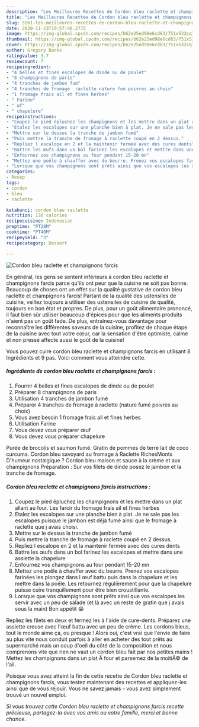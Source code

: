 ```yaml
---
description: "Les Meilleures Recettes de Cordon bleu raclette et champignons farcis"
title: "Les Meilleures Recettes de Cordon bleu raclette et champignons farcis"
slug: 5561-les-meilleures-recettes-de-cordon-bleu-raclette-et-champignons-farcis
date: 2020-11-23T19:57:46.277Z
image: https://img-global.cpcdn.com/recipes/b62e25ed98e6cd83/751x532cq70/cordon-bleu-raclette-et-champignons-farcis-photo-principale-de-la-recette.jpg
thumbnail: https://img-global.cpcdn.com/recipes/b62e25ed98e6cd83/751x532cq70/cordon-bleu-raclette-et-champignons-farcis-photo-principale-de-la-recette.jpg
cover: https://img-global.cpcdn.com/recipes/b62e25ed98e6cd83/751x532cq70/cordon-bleu-raclette-et-champignons-farcis-photo-principale-de-la-recette.jpg
author: Gregory Banks
ratingvalue: 3.7
reviewcount: 7
recipeingredient:
- "4 belles et fines escalopes de dinde ou de poulet"
- "8 champignons de paris"
- "4 tranches de jambon fum"
- "4 tranches de fromage  raclette nature fum poivres au choix"
- "1 fromage frais ail et fines herbes"
- " Farine"
- " uf"
- " chapelure"
recipeinstructions:
- "Coupez le pied épluchez les champignons et les mettre dans un plat allant au four. Les farcir du fromage frais ail et fines herbes"
- "Etalez les escalopes sur une planche bien à plat. Je ne sale pas les escalopes puisque le jambon est déjà fumé ainsi que le fromage à raclette que j avais choisi."
- "Mettre sur le dessus la tranche de jambon fumé"
- "Puis mettre la tranche de fromage à raclette coupé en 2 dessus."
- "Repliez l escalope en 2 et la maintenir fermée avec des cures dents"
- "Battre les œufs dans un bol farinez les escalopes et mettre dans une assiette la chapelure"
- "Enfournez vos champignons au four pendant 15-20 mn"
- "Mettez une poêle à chauffer avec du beurre. Prenez vos escalopes farinées les plongez dans l œuf battu puis dans la chapelure et les mettre dans la poêle. Les retournez régulièrement pour que la chapelure puisse cuire tranquillement pour être bien croustillante."
- "Lorsque que vos champignons sont prêts ainsi que vos escalopes les servir avec un peu de salade (et là avec un reste de gratin que j avais sous la main) Bon appétit 😁"
categories:
- Resep
tags:
- cordon
- bleu
- raclette

katakunci: cordon bleu raclette 
nutrition: 136 calories
recipecuisine: Indonesian
preptime: "PT28M"
cooktime: "PT40M"
recipeyield: "3"
recipecategory: Dessert

---
```



![Cordon bleu raclette et champignons farcis](https://img-global.cpcdn.com/recipes/b62e25ed98e6cd83/751x532cq70/cordon-bleu-raclette-et-champignons-farcis-photo-principale-de-la-recette.jpg)

En général, les gens se sentent inférieurs à cordon bleu raclette et champignons farcis parce qu'ils ont peur que la cuisine ne soit pas bonne. Beaucoup de choses ont un effet sur la qualité gustative de cordon bleu raclette et champignons farcis! Partant de la qualité des ustensiles de cuisine, veillez toujours à utiliser des ustensiles de cuisine de qualité, toujours en bon état et propres. De plus, pour un goût alimentaire prononcé, il faut bien sûr utiliser beaucoup d'épices pour que les aliments produits n'aient pas un goût fade. De plus, entraînez-vous davantage pour reconnaître les différentes saveurs de la cuisine, profitez de chaque étape de la cuisine avec tout votre cœur, car la sensation d'être optimiste, calme et non pressé affecte aussi le goût de la cuisine!

<!--inarticleads1-->

Vous pouvez cuire cordon bleu raclette et champignons farcis en utilisant 8 Ingrédients et 9 pas. Voici comment vous atteindre cette.

##### Ingrédients de cordon bleu raclette et champignons farcis :

1. Fournir 4 belles et fines escalopes de dinde ou de poulet
1. Préparer 8 champignons de paris
1. Utilisation 4 tranches de jambon fumé
1. Préparer 4 tranches de fromage à raclette (nature fumé poivres au choix)
1. Vous avez besoin 1 fromage frais ail et fines herbes
1. Utilisation  Farine
1. Vous devez vous préparer  œuf
1. Vous devez vous préparer  chapelure


Purée de brocolis et saumon fumé. Gratin de pommes de terre lait de coco curcuma. Cordon bleu savoyard au fromage à Raclette RichesMonts D&#39;humeur nostalgique ? Cordon bleu maison et sauce à la crème et aux champignons Préparation : Sur vos filets de dinde posez le jambon et la tranche de fromage. 

<!--inarticleads2-->

##### Cordon bleu raclette et champignons farcis instructions :

1. Coupez le pied épluchez les champignons et les mettre dans un plat allant au four. Les farcir du fromage frais ail et fines herbes
1. Etalez les escalopes sur une planche bien à plat. Je ne sale pas les escalopes puisque le jambon est déjà fumé ainsi que le fromage à raclette que j avais choisi.
1. Mettre sur le dessus la tranche de jambon fumé
1. Puis mettre la tranche de fromage à raclette coupé en 2 dessus.
1. Repliez l escalope en 2 et la maintenir fermée avec des cures dents
1. Battre les œufs dans un bol farinez les escalopes et mettre dans une assiette la chapelure
1. Enfournez vos champignons au four pendant 15-20 mn
1. Mettez une poêle à chauffer avec du beurre. Prenez vos escalopes farinées les plongez dans l œuf battu puis dans la chapelure et les mettre dans la poêle. Les retournez régulièrement pour que la chapelure puisse cuire tranquillement pour être bien croustillante.
1. Lorsque que vos champignons sont prêts ainsi que vos escalopes les servir avec un peu de salade (et là avec un reste de gratin que j avais sous la main) Bon appétit 😁


Repliez les filets en deux et fermez les à l&#39;aide de cure-dents. Préparez une assiette creuse avec l&#39;œuf battu avec un peu de crème. Les cordons bleus, tout le monde aime ça, ou presque ! Alors oui, c&#39;est vrai que l&#39;envie de faire au plus vite nous conduit parfois à aller en acheter des tout prêts au supermarché mais un coup d&#39;oeil du côté de la composition et nous comprenons vite que rien ne vaut un cordon bleu fait par nos petites mains ! Mettez les champignons dans un plat Ã four et parsemez de la moitiÃ© de l&#39;ail. 

<!--inarticleads1-->

<p>
Puisque vous avez atteint la fin de cette recette de Cordon bleu raclette et champignons farcis, vous testez maintenant des recettes et appliquez-les ainsi que de vous réjouir. Vous ne savez jamais - vous avez simplement trouvé un nouvel emploi.
</p>

<p>
<i>Si vous trouvez cette Cordon bleu raclette et champignons farcis recette précieuse, partagez-la avec vos amis ou votre famille, merci et bonne chance.</i>
</p>
